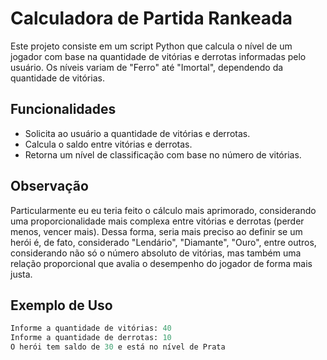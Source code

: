 # Calculadora de Partida Rankeada

Este projeto consiste em um script Python que calcula o nível de um jogador com base na quantidade de vitórias e derrotas informadas pelo usuário. Os níveis variam de "Ferro" até "Imortal", dependendo da quantidade de vitórias.

## Funcionalidades

- Solicita ao usuário a quantidade de vitórias e derrotas.
- Calcula o saldo entre vitórias e derrotas.
- Retorna um nível de classificação com base no número de vitórias.

## Observação

Particularmente eu eu teria feito o cálculo mais aprimorado, considerando uma proporcionalidade mais complexa entre vitórias e derrotas (perder menos, vencer mais). Dessa forma, seria mais preciso ao definir se um herói é, de fato, considerado "Lendário", "Diamante", "Ouro", entre outros, considerando não só o número absoluto de vitórias, mas também uma relação proporcional que avalia o desempenho do jogador de forma mais justa.

## Exemplo de Uso

```python
Informe a quantidade de vitórias: 40
Informe a quantidade de derrotas: 10
O herói tem saldo de 30 e está no nível de Prata
